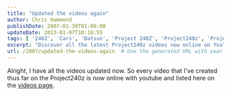 ```yaml
---
title: "Updated the videos again"
author: Chris Hammond
publishDate: 2007-01-30T01:00:00
updateDate: 2013-01-07T10:18:55
tags: [ '240Z', 'Cars', 'Datsun', 'Project 240Z', 'Project240z', 'Project240Zcom', 'Video', 'Videos' ]
excerpt: "Discover all the latest Project240z videos now online on YouTube and listed on the dedicated videos page. Stay up to date with our latest content!"
url: /2007/updated-the-videos-again  # Use the generated URL with year
---
```

Alright, I have all the videos updated now. So every video that I've created thus far on the Project240z is now online with youtube and listed here on the <A href="/Default.aspx?tabid=54">videos page</A>.

